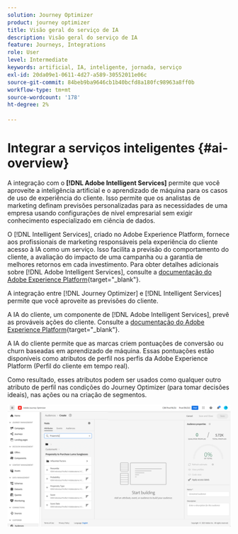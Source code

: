 ```yaml
---
solution: Journey Optimizer
product: journey optimizer
title: Visão geral do serviço de IA
description: Visão geral do serviço de IA
feature: Journeys, Integrations
role: User
level: Intermediate
keywords: artificial, IA, inteligente, jornada, serviço
exl-id: 20da09e1-0611-4d27-a589-30552011e06c
source-git-commit: 84beb9ba9646cb1b40bcfd8a180fc98963a8ff0b
workflow-type: tm+mt
source-wordcount: '178'
ht-degree: 2%

---
```


# Integrar a serviços inteligentes {#ai-overview}

A integração com o **[!DNL Adobe Intelligent Services]** permite que você aproveite a inteligência artificial e o aprendizado de máquina para os casos de uso de experiência do cliente. Isso permite que os analistas de marketing definam previsões personalizadas para as necessidades de uma empresa usando configurações de nível empresarial sem exigir conhecimento especializado em ciência de dados.

O [!DNL Intelligent Services], criado no Adobe Experience Platform, fornece aos profissionais de marketing responsáveis pela experiência do cliente acesso à IA como um serviço. Isso facilita a previsão do comportamento do cliente, a avaliação do impacto de uma campanha ou a garantia de melhores retornos em cada investimento. Para obter detalhes adicionais sobre [!DNL Adobe Intelligent Services], consulte a [documentação do Adobe Experience Platform](https://experienceleague.adobe.com/docs/experience-platform/intelligent-services/home.html){target="_blank"}.

A integração entre [!DNL Journey Optimizer] e [!DNL Intelligent Services] permite que você aproveite as previsões do cliente.

A IA do cliente, um componente de [!DNL Adobe Intelligent Services], prevê as prováveis ações do cliente. Consulte a [documentação do Adobe Experience Platform](https://experienceleague.adobe.com/docs/experience-platform/intelligent-services/customer-ai/overview.html){target="_blank"}.

A IA do cliente permite que as marcas criem pontuações de conversão ou churn baseadas em aprendizado de máquina. Essas pontuações estão disponíveis como atributos de perfil nos perfis da Adobe Experience Platform (Perfil do cliente em tempo real).

Como resultado, esses atributos podem ser usados como qualquer outro atributo de perfil nas condições do Journey Optimizer (para tomar decisões ideais), nas ações ou na criação de segmentos.

![](assets/customer-ai.png)
